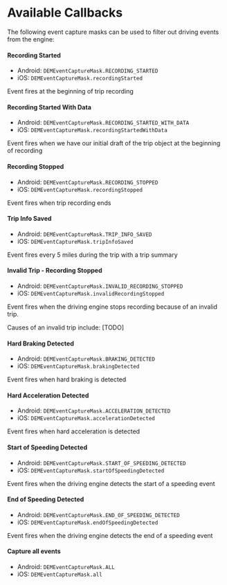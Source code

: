 # Available Callbacks
The following event capture masks can be used to filter out driving events from the engine:

#### Recording Started
* Android: `DEMEventCaptureMask.RECORDING_STARTED`
* iOS: `DEMEventCaptureMask.recordingStarted`

Event fires at the beginning of trip recording

#### Recording Started With Data
* Android: `DEMEventCaptureMask.RECORDING_STARTED_WITH_DATA`
* iOS: `DEMEventCaptureMask.recordingStartedWithData`

Event fires when we have our initial draft of the trip object at the beginning of recording

#### Recording Stopped
* Android: `DEMEventCaptureMask.RECORDING_STOPPED`
* iOS: `DEMEventCaptureMask.recordingStopped`

Event fires when trip recording ends

#### Trip Info Saved
* Android: `DEMEventCaptureMask.TRIP_INFO_SAVED`
* iOS: `DEMEventCaptureMask.tripInfoSaved`

Event fires every 5 miles during the trip with a trip summary

#### Invalid Trip - Recording Stopped
* Android: `DEMEventCaptureMask.INVALID_RECORDING_STOPPED`
* iOS: `DEMEventCaptureMask.invalidRecordingStopped`

Event fires when the driving engine stops recording because of an invalid trip.

Causes of an invalid trip include: [TODO]

#### Hard Braking Detected
* Android: `DEMEventCaptureMask.BRAKING_DETECTED`
* iOS: `DEMEventCaptureMask.brakingDetected`

Event fires when hard braking is detected

#### Hard Acceleration Detected
* Android: `DEMEventCaptureMask.ACCELERATION_DETECTED`
* iOS: `DEMEventCaptureMask.accelerationDetected`

Event fires when hard acceleration is detected

#### Start of Speeding Detected
* Android: `DEMEventCaptureMask.START_OF_SPEEDING_DETECTED`
* iOS: `DEMEventCaptureMask.startOfSpeedingDetected`

Event fires when the driving engine detects the start of a speeding event

#### End of Speeding Detected
* Android: `DEMEventCaptureMask.END_OF_SPEEDING_DETECTED`
* iOS: `DEMEventCaptureMask.endOfSpeedingDetected`

Event fires when the driving engine detects the end of a speeding event

#### Capture all events
* Android: `DEMEventCaptureMask.ALL`
* iOS: `DEMEventCaptureMask.all`
